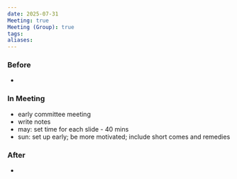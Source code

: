 ```yaml
---
date: 2025-07-31
Meeting: true
Meeting (Group): true
tags: 
aliases:
---
```


### Before
- 

### In Meeting
- early committee meeting
- write notes
- may: set time for each slide - 40 mins
- sun: set up early; be more motivated; include short comes and remedies

### After
- 